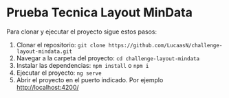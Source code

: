 # Prueba Tecnica Layout MinData

Para clonar y ejecutar el proyecto sigue estos pasos:

1. Clonar el repositorio:
   `git clone https://github.com/LucaasN/challenge-layout-mindata.git`
2. Navegar a la carpeta del proyecto:
   `cd challenge-layout-mindata`
3. Instalar las dependencias:
   `npm install` o `npm i`
6. Ejecutar el proyecto:
   `ng serve`
8. Abrir el proyecto en el puerto indicado. Por ejemplo [http://localhost:4200/](http://localhost:4200/)
